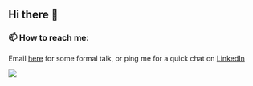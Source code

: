 ## Hi there 👋

### 📫 How to reach me:

<p>Email <a href="mailto:pniravc36@gmail.com">here</a> for some formal talk, or ping me for a quick chat on <a href="https://www.linkedin.com/in/nirav-pansuriya-8a4777136/" target="_blank">LinkedIn</a>
</p>
<img src='https://github-readme-stats.vercel.app/api?username=niravpansuriya&&show_icons=true&title_color=000000&icon_color=000000&text_color=000000&bg_color=ffffff'/>
<!--
**niravpansuriya/niravpansuriya** is a ✨ _special_ ✨ repository because its `README.md` (this file) appears on your GitHub profile.

Here are some ideas to get you started:

- 🔭 I’m currently working on ...
- 🌱 I’m currently learning parallel computing
- 👯 I’m looking to collaborate on ...
- 🤔 I’m looking for help with ...
- 💬 Ask me about ...
- 📫 How to reach me: pniravc36@gmail.com
- 😄 Pronouns: ...
- ⚡ Fun fact: ...
  -->
